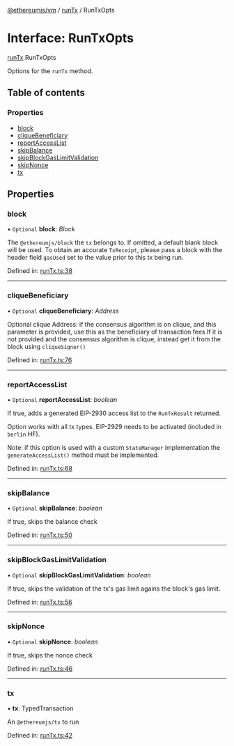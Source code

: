 [@ethereumjs/vm](../README.md) / [runTx](../modules/runtx.md) / RunTxOpts

# Interface: RunTxOpts

[runTx](../modules/runtx.md).RunTxOpts

Options for the `runTx` method.

## Table of contents

### Properties

- [block](runtx.runtxopts.md#block)
- [cliqueBeneficiary](runtx.runtxopts.md#cliquebeneficiary)
- [reportAccessList](runtx.runtxopts.md#reportaccesslist)
- [skipBalance](runtx.runtxopts.md#skipbalance)
- [skipBlockGasLimitValidation](runtx.runtxopts.md#skipblockgaslimitvalidation)
- [skipNonce](runtx.runtxopts.md#skipnonce)
- [tx](runtx.runtxopts.md#tx)

## Properties

### block

• `Optional` **block**: *Block*

The `@ethereumjs/block` the `tx` belongs to.
If omitted, a default blank block will be used.
To obtain an accurate `TxReceipt`, please pass a block
with the header field `gasUsed` set to the value
prior to this tx being run.

Defined in: [runTx.ts:38](https://github.com/ethereumjs/ethereumjs-monorepo/blob/master/packages/vm/src/runTx.ts#L38)

___

### cliqueBeneficiary

• `Optional` **cliqueBeneficiary**: *Address*

Optional clique Address: if the consensus algorithm is on clique,
and this parameter is provided, use this as the beneficiary of transaction fees
If it is not provided and the consensus algorithm is clique, instead
get it from the block using `cliqueSigner()`

Defined in: [runTx.ts:76](https://github.com/ethereumjs/ethereumjs-monorepo/blob/master/packages/vm/src/runTx.ts#L76)

___

### reportAccessList

• `Optional` **reportAccessList**: *boolean*

If true, adds a generated EIP-2930 access list
to the `RunTxResult` returned.

Option works with all tx types. EIP-2929 needs to
be activated (included in `berlin` HF).

Note: if this option is used with a custom `StateManager` implementation
the `generateAccessList()` method must be implemented.

Defined in: [runTx.ts:68](https://github.com/ethereumjs/ethereumjs-monorepo/blob/master/packages/vm/src/runTx.ts#L68)

___

### skipBalance

• `Optional` **skipBalance**: *boolean*

If true, skips the balance check

Defined in: [runTx.ts:50](https://github.com/ethereumjs/ethereumjs-monorepo/blob/master/packages/vm/src/runTx.ts#L50)

___

### skipBlockGasLimitValidation

• `Optional` **skipBlockGasLimitValidation**: *boolean*

If true, skips the validation of the tx's gas limit
agains the block's gas limit.

Defined in: [runTx.ts:56](https://github.com/ethereumjs/ethereumjs-monorepo/blob/master/packages/vm/src/runTx.ts#L56)

___

### skipNonce

• `Optional` **skipNonce**: *boolean*

If true, skips the nonce check

Defined in: [runTx.ts:46](https://github.com/ethereumjs/ethereumjs-monorepo/blob/master/packages/vm/src/runTx.ts#L46)

___

### tx

• **tx**: TypedTransaction

An `@ethereumjs/tx` to run

Defined in: [runTx.ts:42](https://github.com/ethereumjs/ethereumjs-monorepo/blob/master/packages/vm/src/runTx.ts#L42)
